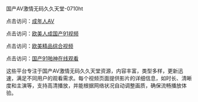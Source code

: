 国产AV激情无码久久天堂-0710ht

点击访问：<a href="https://heiliaoe8ajia.pages.dev">成年人AV</a>

点击访问：<a href="https://heiliaozj3tjd.pages.dev">欧美人成国产91视频</a>

点击访问：<a href="https://heiliaoxqkkct.pages.dev">欧美精品综合视频</a>

点击访问：<a href="https://heiliaoxwd5i8.pages.dev">国产91啪神在线观看</a>

这些平台专注于国产AV激情无码久久天堂资源，内容丰富，类型多样，更新迅速，满足不同用户的观看需求。每个视频页面提供影片的详细信息，如时长、清晰度和主演等，支持高清播放，并能根据网络状况自动调整画质，确保流畅播放体验。

<span style="display:none;">[Canonical link](https://github.com/chieu20250710/chieu1 ）</span>
